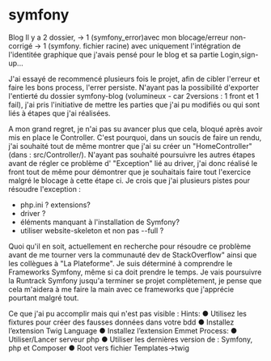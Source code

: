 # symfony
Blog
Il y a 2 dossier, 
-> 1 (symfony_error)avec mon blocage/erreur non-corrigé 
-> 1 (symfony.  fichier racine) avec uniquement l'intégration de l'identitée graphique que j'avais pensé pour le blog et sa partie Login,sign-up...

J'ai essayé de recommencé plusieurs fois le projet, afin de cibler l'erreur et faire les bons process, l'errer persiste. 
N'ayant pas la possibilité d'exporter l'entierté du dossier symfony-blog (volumineux - car 2versions : 1 front et 1 fail), 
j'ai pris l'initiative de mettre les parties que j'ai pu modifiés ou qui sont liés à étapes que j'ai réalisées.  

<!----------------------- Difficultés rencontrées : ------------------------>
A mon grand regret, je n'ai pas su avancer plus que cela, bloqué après avoir mis en place le Controller. C'est pourquoi, dans un soucis de faire un rendu, 
j'ai souhaité tout de même montrer que j'ai su créer un "HomeController" (dans : src/Controller/). N'ayant pas souhaité poursuivre les autres étapes avant de 
régler ce problème d' "Exception" lié au driver, j'ai donc réalisé le front tout de même pour démontrer que je souhaitais faire tout l'exercice malgré le blocage à cette étape ci. 
Je crois que j'ai plusieurs pistes pour résoudre l'exception :
- php.ini ? extensions?
- driver ?
- éléments manquant à l'installation de Symfony?
- utiliser website-skeleton et non pas --full ?

<!----------------------------- Objectif :  ------------------------------->
Quoi qu'il en soit, actuellement en recherche pour résoudre ce problème avant de me tourner vers la communauté dev de StackOverflow" ainsi que les collègues à "La Plateforme". 
Je suis déterminé à comprendre le Frameworks Symfony, même si ca doit prendre le temps. Je vais poursuivre la Runtrack Symfony jusqu'a terminer se projet complètement,
je pense que cela m'aidera à me faire la main avec ce frameworks que j'apprécie pourtant malgré tout.

Ce que j'ai pu accomplir mais qui n'est pas visible : 
Hints: 
● Utilisez les fixtures pour créer des fausses données dans votre bdd
● Installez l’extension Twig Language
● Installez l’extension Emmet
Process:
● Utiliser/Lancer serveur php
● Utiliser les dernières version de : Symfony, php et Composer 
● Root vers fichier Templates->twig
